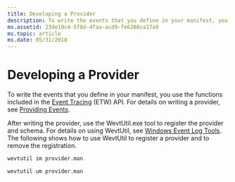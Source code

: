 ```yaml
---
title: Developing a Provider
description: To write the events that you define in your manifest, you use the functions included in the Event Tracing (ETW) API. For details on writing a provider, see Providing Events.
ms.assetid: 23de19c4-5f8d-4faa-acd9-fe6208ca17a9
ms.topic: article
ms.date: 05/31/2018
---
```


# Developing a Provider

To write the events that you define in your manifest, you use the functions included in the [Event Tracing](https://docs.microsoft.com/windows/desktop/ETW/event-tracing-portal) (ETW) API. For details on writing a provider, see [Providing Events](https://docs.microsoft.com/windows/desktop/ETW/providing-events).

After writing the provider, use the WevtUtil.exe tool to register the provider and schema. For details on using WevtUtil, see [Windows Event Log Tools](windows-event-log-tools.md). The following shows how to use WevtUtil to register a provider and to remove the registration.


```cmd
wevtutil im provider.man

wevtutil um provider.man
```
